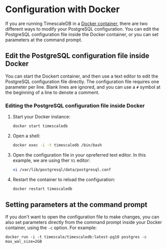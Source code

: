 # Configuration with Docker
If you are running TimescaleDB in a [Docker container][docker], there are two
different ways to modify your PostgreSQL configuration. You can edit the
PostgreSQL configuration file inside the Docker container, or you can set
parameters at the command prompt.

## Edit the PostgreSQL configuration file inside Docker
You can start the Dockert container, and then use a text editor to edit the
PostgreSQL configuration file directly. The configuration file requires one
parameter per line. Blank lines are ignored, and you can use a `#` symbol at the
beginning of a line to denote a comment.

<procedure>

### Editing the PostgreSQL configuration file inside Docker
1.  Start your Docker instance:
    ```bash
    docker start timescaledb
    ```
1.  Open a shell:
    ```bash
    docker exec -i -t timescaledb /bin/bash
    ```
1.  Open the configuration file in your opreferred text editor. In this example, we are using ther `Vi` editor:
    ```bash
    vi /var/lib/postgresql/data/postgresql.conf
    ```
1.  Restart the container to reload the configuration:
    ```bash
    docker restart timescaledb
    ```

</procedure>

## Setting parameters at the command prompt
If you don't want to open the configuration file to make changes, you can also
set parameters directly from the command prompt inside your Docker container,
using the `-c` option. For example:

```
docker run -i -t timescale/timescaledb:latest-pg10 postgres -c max_wal_size=2GB
```


[docker]: /install/latest/installation-docker/
